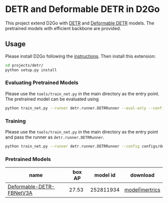 # DETR and Deformable DETR in D2Go

This project extend D2Go with [DETR](https://github.com/facebookresearch/detr) and [Deformable DETR](https://github.com/fundamentalvision/Deformable-DETR) models. The pretrained models with efficient backbone are provided.

## Usage

Please install D2Go following the [instructions](../README.md). Then install this extension:

```bash
cd projects/detr/
python setup.py install
```

### Evaluating Pretrained Models

Please use the `tools/train_net.py` in the main directory as the entry point. The pretrained model can be evaluated using

```bash
python train_net.py --runner detr.runner.DETRRunner --eval-only --config configs/deformable_detr_fbnetv3a_bs16.yaml  MODEL.WEIGHTS https://mobile-cv.s3-us-west-2.amazonaws.com/d2go/models/252811934/model_final.pth
```

### Training

Please use the `tools/train_net.py` in the main directory as the entry point and pass the runner as `detr.runner.DETRRunner`.

```bash
python train_net.py --runner detr.runner.DETRRunner --config configs/deformable_detr_fbnetv3a_bs16.yaml 
```

### Pretrained Models

| name                                                         | box AP | model id  | download                                                     |
| ------------------------------------------------------------ | ------ | --------- | ------------------------------------------------------------ |
| [Deformable-DETR-FBNetV3A](./configs/deformable_detr_fbnetv3a_bs16.yaml) | 27.53  | 252811934 | [model](https://mobile-cv.s3-us-west-2.amazonaws.com/d2go/models/252811934/model_final.pth)\|[mertrics](https://mobile-cv.s3-us-west-2.amazonaws.com/d2go/models/252811934/metrics.json) |

